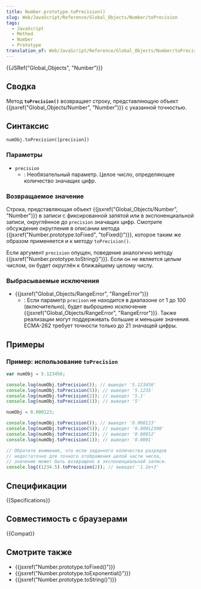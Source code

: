```yaml
---
title: Number.prototype.toPrecision()
slug: Web/JavaScript/Reference/Global_Objects/Number/toPrecision
tags:
  - JavaScript
  - Method
  - Number
  - Prototype
translation_of: Web/JavaScript/Reference/Global_Objects/Number/toPrecision
---
```


{{JSRef("Global_Objects", "Number")}}

## Сводка

Метод **`toPrecision()`** возвращает строку, представляющую объект {{jsxref("Global_Objects/Number", "Number")}} с указанной точностью.

## Синтаксис

```
numObj.toPrecision([precision])
```

### Параметры

- `precision`
  - : Необязательный параметр. Целое число, определяющее количество значащих цифр.

### Возвращаемое значение

Строка, представляющая объект {{jsxref("Global_Objects/Number", "Number")}} в записи с фиксированной запятой или в экспоненциальной записи, округлённое до `precision` значащих цифр. Смотрите обсуждение округления в описании метода {{jsxref("Number.prototype.toFixed", "toFixed()")}}, которое таким же образом применяется и к методу `toPrecision()`.

Если аргумент `precision` опущен, поведение аналогично методу {{jsxref("Number.prototype.toString()")}}. Если он не является целым числом, он будет округлён к ближайшему целому числу.

### Выбрасываемые исключения

- {{jsxref("Global_Objects/RangeError", "RangeError")}}
  - : Если параметр `precison` не находится в диапазоне от 1 до 100 (включительно), будет выброшено исключение {{jsxref("Global_Objects/RangeError", "RangeError")}}. Также реализации могут поддерживать большие и меньшие значения. ECMA-262 требует точности только до 21 значащей цифры.

## Примеры

### Пример: использование `toPrecision`

```js
var numObj = 5.123456;

console.log(numObj.toPrecision()); // выведет '5.123456'
console.log(numObj.toPrecision(5)); // выведет '5.1235'
console.log(numObj.toPrecision(2)); // выведет '5.1'
console.log(numObj.toPrecision(1)); // выведет '5'

numObj = 0.000123;

console.log(numObj.toPrecision()); // выведет '0.000123'
console.log(numObj.toPrecision(5)); // выведет '0.00012300'
console.log(numObj.toPrecision(2)); // выведет '0.00012'
console.log(numObj.toPrecision(1)); // выведет '0.0001'

// Обратите внимание, что если заданного количества разрядов
// недостаточно для точного отображения целой части числа,
// значение может быть возвращено в экспоненциальной записи.
console.log((1234.5).toPrecision(2)); // выведет '1.2e+3'
```

## Спецификации

{{Specifications}}

## Совместимость с браузерами

{{Compat}}

## Смотрите также

- {{jsxref("Number.prototype.toFixed()")}}
- {{jsxref("Number.prototype.toExponential()")}}
- {{jsxref("Number.prototype.toString()")}}
